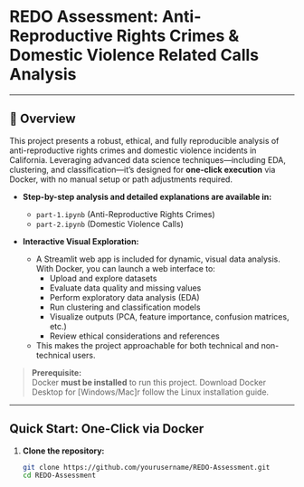 # REDO Assessment: Anti-Reproductive Rights Crimes & Domestic Violence Related Calls Analysis

---

## 🚀 Overview

This project presents a robust, ethical, and fully reproducible analysis of anti-reproductive rights crimes and domestic violence incidents in California. Leveraging advanced data science techniques—including EDA, clustering, and classification—it’s designed for **one-click execution** via Docker, with no manual setup or path adjustments required.

- **Step-by-step analysis and detailed explanations are available in:**
  - `part-1.ipynb` (Anti-Reproductive Rights Crimes)
  - `part-2.ipynb` (Domestic Violence Calls)

- **Interactive Visual Exploration:**
  - A Streamlit web app is included for dynamic, visual data analysis. With Docker, you can launch a web interface to:
    - Upload and explore datasets
    - Evaluate data quality and missing values
    - Perform exploratory data analysis (EDA)
    - Run clustering and classification models
    - Visualize outputs (PCA, feature importance, confusion matrices, etc.)
    - Review ethical considerations and references
  - This makes the project approachable for both technical and non-technical users.

> **Prerequisite:**  
> Docker **must be installed** to run this project. Download Docker Desktop for [Windows/Mac]r follow the Linux installation guide.

---

## Quick Start: One-Click via Docker

1. **Clone the repository:**
   ```sh
   git clone https://github.com/yourusername/REDO-Assessment.git
   cd REDO-Assessment
   ```

